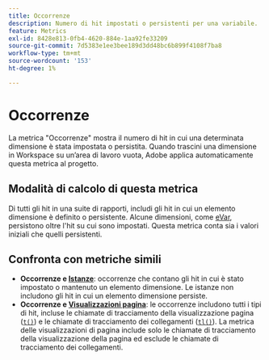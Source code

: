 ```yaml
---
title: Occorrenze
description: Numero di hit impostati o persistenti per una variabile.
feature: Metrics
exl-id: 8428e813-0fb4-4620-884e-1aa92fe33209
source-git-commit: 7d5383e1ee3bee189d3dd48bc6b899f4108f7ba8
workflow-type: tm+mt
source-wordcount: '153'
ht-degree: 1%

---
```


# Occorrenze

La metrica &quot;Occorrenze&quot; mostra il numero di hit in cui una determinata dimensione è stata impostata o persistita. Quando trascini una dimensione in Workspace su un’area di lavoro vuota, Adobe applica automaticamente questa metrica al progetto.

## Modalità di calcolo di questa metrica

Di tutti gli hit in una suite di rapporti, includi gli hit in cui un elemento dimensione è definito o persistente. Alcune dimensioni, come [eVar](../dimensions/evar.md), persistono oltre l&#39;hit su cui sono impostati. Questa metrica conta sia i valori iniziali che quelli persistenti.

## Confronta con metriche simili

* **Occorrenze e [Istanze](instances.md)**: occorrenze che contano gli hit in cui è stato impostato o mantenuto un elemento dimensione. Le istanze non includono gli hit in cui un elemento dimensione persiste.
* **Occorrenze e [Visualizzazioni pagina](page-views.md)**: le occorrenze includono tutti i tipi di hit, incluse le chiamate di tracciamento della visualizzazione pagina ([`t()`](/help/implement/vars/functions/t-method.md)) e le chiamate di tracciamento dei collegamenti ([`tl()`](/help/implement/vars/functions/tl-method.md)). La metrica delle visualizzazioni di pagina include solo le chiamate di tracciamento della visualizzazione della pagina ed esclude le chiamate di tracciamento dei collegamenti.
